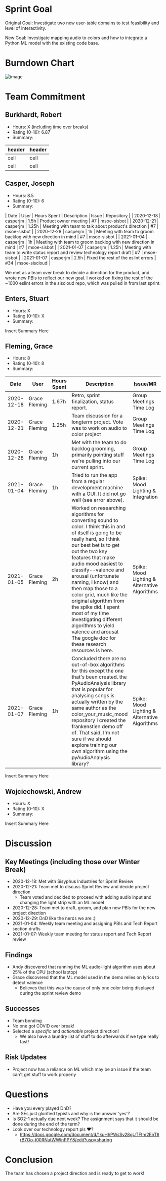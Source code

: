 # Sprint Goal

Original Goal: Investigate two new user-table domains to test feasibility and level of interactivity.

New Goal: Investigate mapping audio to colors and how to integrate a Python ML model with the existing code base.

# Burndown Chart

![image](uploads/d49d9bad9fef2ec3e917db958913b1ac/image.png)

# Team Commitment

## Burkhardt, Robert
* Hours: X (including time over breaks)
* Rating (0-10): 6.87
* Summary:

| header | header |
| ------ | ------ |
| cell | cell |
| cell | cell |

## Casper, Joseph
* Hours: 8.5
* Rating (0-10): 6
* Summary:

| Date | User |	Hours Spent | Description | Issue | Repository |
| 2020-12-18 | casperjm | 1.5h | Product owner meeting |	#7 | msoe-sisbot |
| 2020-12-21 | casperjm | 1.25h | Meeting with team to talk about product's direction | #7 | msoe-sisbot |
| 2020-12-28 | casperjm | 1h | Meeting with team to groom backlog with new direction in mind | #7 | msoe-sisbot |
| 2021-01-04 | casperjm | 1h | Meeting with team to groom backlog with new direction in mind | #7 | msoe-sisbot |
| 2021-01-07 | casperjm | 1.25h | Meeting with team to write status report and review technology report draft | #7 | msoe-sisbot |
| 2021-01-07 | casperjm | 2.5h | Fixed the rest of the eslint errors | #34 | msoe-siscloud |

We met as a team over break to decide a direction for the product, and wrote new PBIs to reflect our new goal. I worked on fixing the rest of the ~1000 eslint errors in the siscloud repo, which was pulled in from last sprint.

## Enters, Stuart
* Hours: X
* Rating (0-10): X
* Summary:

Insert Summary Here

## Fleming, Grace
* Hours: 8
* Rating (0-10): 8
* Summary:

|Date	| User|	Hours Spent|	Description|	Issue/MR|	Repository|
|--|--|--|--|--|--|
|2020-12-18 | Grace Fleming | 1.67h	| Retro, sprint finalization, status report. |	Group Meetings Time Log	| msoe-sisbot |
|2020-12-21 | Grace Fleming | 1.25h | Team discussion for a longterm project. Vote was to work on audio to color project |Group Meetings Time Log| msoe-sisbot |
|2020-12-28 | Grace Fleming | 1h | Met with the team to do backlog grooming, primarily pointing stuff we're pulling into our current sprint. | Group Meetings Time Log | msoe-sisbot |
|2021-01-04 | Grace Fleming | 1h | Tried to run the app from a regular development machine with a GUI. It did not go well (see error above). | Spike: Mood Lighting & Integration | msoe-sisbot|
|2021-01-05 | Grace Fleming | 2h | Worked on researching algorithms for converting sound to color. I think this in and of itself is going to be really hard, so I think our best bet is to get out the two key features that make audio mood easiest to classify--valence and arousal (unfortunate naming, I know) and then map those to a color grid, much like the original algorithm from the spike did. I spent most of my time investigating different algorithms to yield valence and arousal. The google doc for these research resources is here. | Spike: Mood Lighting & Alternative Algorithms | msoe-sisbot |
|2021-01-07 | Grace Fleming | 1h | Concluded there are no out-of-box algorithms for this except the one that's been created. the PyAudioAnalysis library that is popular for analysing songs is actually written by the same author as the color_your_music_mood repository I created the frankenstien demo off of. That said, I'm not sure if we should explore training our own algorithm using the pyAudioAnalysis library? | Spike: Mood Lighting & Alternative Algorithms | msoe-sisbot |

Insert Summary Here

## Wojciechowski, Andrew
* Hours: X
* Rating (0-10): X
* Summary:

Insert Summary Here

# Discussion

## Key Meetings (including those over Winter Break)
* 2020-12-18: Met with Sisyphus Industries for Sprint Review
* 2020-12-21: Team met to discuss Sprint Review and decide project direction
    * Team voted and decided to proceed with adding audio input and changing the light strip with an ML model
* 2020-12-28: Team met to draft, groom, and plan new PBIs for the new project direction
* 2020-12-29: DnD like the nerds we are :) 
* 2021-01-04: Weekly team meeting and assigning PBIs and Tech Report section drafts
* 2021-01-07: Weekly team meeting for status report and Tech Report review

## Findings
* Andy discovered that running the ML audio-light algorithm uses about 25% of the CPU (school laptop)
* Grace discovered that the ML model used in the demo relies on lyrics to detect valence
    * Believes that this was the cause of only one color being displayed during the sprint review demo

## Successes
* Team bonding
* No one got COVID over break!
* Selected a _specific_ and _actionable_ project direction!
    * We also have a laundry list of stuff to do afterwards if we type really fast!

## Risk Updates
* Project now has a reliance on ML which may be an issue if the team can't get stuff to work properly

# Questions
* Have you every played DnD?
* Are SEs just glorified typists and why is the answer 'yes'?
* Is SO2-1 actually due next week? The assignment says that it should be done during the end of the term?
* Look over our technology report pls :heart:?
    * https://docs.google.com/document/d/1kuHhPWsSv28gUTFtm2EnT9rB7Oo-t00RNutWWlnPPY8/edit?usp=sharing

# Conclusion

The team has chosen a project direction and is ready to get to work!